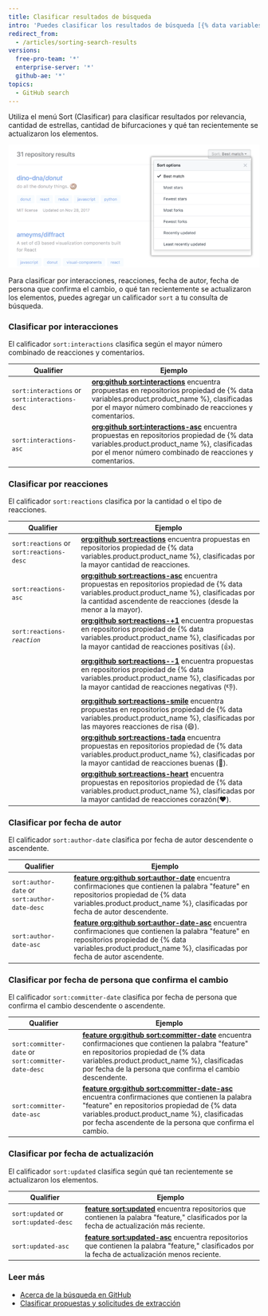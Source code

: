 ```yaml
---
title: Clasificar resultados de búsqueda
intro: 'Puedes clasificar los resultados de búsqueda [{% data variables.product.product_name %} search](/articles/searching-on-github) utilizando el menú de Clasificación, o al agregar un calificador `sort` a tu consulta.'
redirect_from:
  - /articles/sorting-search-results
versions:
  free-pro-team: '*'
  enterprise-server: '*'
  github-ae: '*'
topics:
  - GitHub search
---
```


Utiliza el menú Sort (Clasificar) para clasificar resultados por relevancia, cantidad de estrellas, cantidad de bifurcaciones y qué tan recientemente se actualizaron los elementos.

  ![Menú con opciones para clasificar resultados de búsqueda](/assets/images/help/search/repo-search-sort.png)

Para clasificar por interacciones, reacciones, fecha de autor, fecha de persona que confirma el cambio, o qué tan recientemente se actualizaron los elementos, puedes agregar un calificador `sort` a tu consulta de búsqueda.

### Clasificar por interacciones

El calificador `sort:interactions` clasifica según el mayor número combinado de reacciones y comentarios.

| Qualifier                                       | Ejemplo                                                                                                                                                                                                                                                                                                       |
| ----------------------------------------------- | ------------------------------------------------------------------------------------------------------------------------------------------------------------------------------------------------------------------------------------------------------------------------------------------------------------- |
| `sort:interactions` or `sort:interactions-desc` | [**org:github sort:interactions**](https://github.com/search?q=org%3Agithub+sort%3Ainteractions&type=Issues) encuentra propuestas en repositorios propiedad de {% data variables.product.product_name %}, clasificadas por el mayor número combinado de reacciones y comentarios.                        |
| `sort:interactions-asc`                         | [**org:github sort:interactions-asc**](https://github.com/search?utf8=%E2%9C%93&q=org%3Agithub+sort%3Ainteractions-asc&type=Issues) encuentra propuestas en repositorios propiedad de {% data variables.product.product_name %}, clasificadas por el menor número combinado de reacciones y comentarios. |

### Clasificar por reacciones

El calificador `sort:reactions` clasifica por la cantidad o el tipo de reacciones.

| Qualifier                                 | Ejemplo                                                                                                                                                                                                                                                                                                |
| ----------------------------------------- | ------------------------------------------------------------------------------------------------------------------------------------------------------------------------------------------------------------------------------------------------------------------------------------------------------ |
| `sort:reactions` or `sort:reactions-desc` | [**org:github sort:reactions**](https://github.com/search?q=org%3Agithub+sort%3Areactions&type=Issues) encuentra propuestas en repositorios propiedad de {% data variables.product.product_name %}, clasificadas por la mayor cantidad de reacciones.                                             |
| `sort:reactions-asc`                      | [**org:github sort:reactions-asc**](https://github.com/search?q=org%3Agithub+sort%3Areactions-asc&type=Issues) encuentra propuestas en repositorios propiedad de {% data variables.product.product_name %}, clasificadas por la cantidad ascendente de reacciones (desde la menor a la mayor).    |
| <code>sort:reactions-<em>reaction</em></code>                 | [**org:github sort:reactions-+1**](https://github.com/search?q=org%3Agithub+sort%3Areactions-%2B1&type=Issues) encuentra propuestas en repositorios propiedad de {% data variables.product.product_name %}, clasificadas por la mayor cantidad de reacciones positivas (:+1:).                    |
|                                           | [**org:github sort:reactions--1**](https://github.com/search?utf8=%E2%9C%93&q=org%3Agithub+sort%3Areactions--1&type=Issues) encuentra propuestas en repositorios propiedad de {% data variables.product.product_name %}, clasificadas por la mayor cantidad de reacciones negativas (:-1:).       |
|                                           | [**org:github sort:reactions-smile**](https://github.com/search?utf8=%E2%9C%93&q=org%3Agithub+sort%3Areactions-smile&type=Issues) encuentra propuestas en repositorios propiedad de {% data variables.product.product_name %}, clasificadas por las mayores reacciones de risa (:smile:).         |
|                                           | [**org:github sort:reactions-tada**](https://github.com/search?utf8=%E2%9C%93&q=org%3Agithub+sort%3Areactions-tada&type=Issues) encuentra propuestas en repositorios propiedad de {% data variables.product.product_name %}, clasificadas por la mayor cantidad de reacciones buenas (:tada:).    |
|                                           | [**org:github sort:reactions-heart**](https://github.com/search?utf8=%E2%9C%93&q=org%3Agithub+sort%3Areactions-heart&type=Issues) encuentra propuestas en repositorios propiedad de {% data variables.product.product_name %}, clasificadas por la mayor cantidad de reacciones corazón(:heart:). |

### Clasificar por fecha de autor

El calificador `sort:author-date` clasifica por fecha de autor descendente o ascendente.

| Qualifier                                     | Ejemplo                                                                                                                                                                                                                                                                                                                                 |
| --------------------------------------------- | --------------------------------------------------------------------------------------------------------------------------------------------------------------------------------------------------------------------------------------------------------------------------------------------------------------------------------------- |
| `sort:author-date` or `sort:author-date-desc` | [**feature org:github sort:author-date**](https://github.com/search?utf8=%E2%9C%93&q=feature+org%3Agithub+sort%3Aauthor-date&type=Commits) encuentra confirmaciones que contienen la palabra "feature" en repositorios propiedad de {% data variables.product.product_name %}, clasificadas por fecha de autor descendente.        |
| `sort:author-date-asc`                        | [**feature org:github sort:author-date-asc**](https://github.com/search?utf8=%E2%9C%93&q=feature+org%3Agithub+sort%3Aauthor-date-asc&type=Commits) encuentra confirmaciones que contienen la palabra "feature" en repositorios propiedad de {% data variables.product.product_name %}, clasificadas por fecha de autor ascendente. |

### Clasificar por fecha de persona que confirma el cambio

El calificador `sort:committer-date` clasifica por fecha de persona que confirma el cambio descendente o ascendente.

| Qualifier                                           | Ejemplo                                                                                                                                                                                                                                                                                                                                                                   |
| --------------------------------------------------- | ------------------------------------------------------------------------------------------------------------------------------------------------------------------------------------------------------------------------------------------------------------------------------------------------------------------------------------------------------------------------- |
| `sort:committer-date` or `sort:committer-date-desc` | [**feature org:github sort:committer-date**](https://github.com/search?utf8=%E2%9C%93&q=feature+org%3Agithub+sort%3Acommitter-date&type=Commits) encuentra confirmaciones que contienen la palabra "feature" en repositorios propiedad de {% data variables.product.product_name %}, clasificadas por fecha de la persona que confirma el cambio descendente.        |
| `sort:committer-date-asc`                           | [**feature org:github sort:committer-date-asc**](https://github.com/search?utf8=%E2%9C%93&q=feature+org%3Agithub+sort%3Acommitter-date-asc&type=Commits) encuentra confirmaciones que contienen la palabra "feature" en repositorios propiedad de {% data variables.product.product_name %}, clasificadas por fecha ascendente de la persona que confirma el cambio. |

### Clasificar por fecha de actualización

El calificador `sort:updated` clasifica según qué tan recientemente se actualizaron los elementos.

| Qualifier                             | Ejemplo                                                                                                                                                                                                                                       |
| ------------------------------------- | --------------------------------------------------------------------------------------------------------------------------------------------------------------------------------------------------------------------------------------------- |
| `sort:updated` or `sort:updated-desc` | [**feature sort:updated**](https://github.com/search?utf8=%E2%9C%93&q=feature+sort%3Aupdated&type=Repositories) encuentra repositorios que contienen la palabra "feature," clasificados por la fecha de actualización más reciente.           |
| `sort:updated-asc`                    | [**feature sort:updated-asc**](https://github.com/search?utf8=%E2%9C%93&q=feature+sort%3Aupdated-asc&type=Repositories) encuentra repositorios que contienen la palabra "feature," clasificados por la fecha de actualización menos reciente. |

### Leer más

- [Acerca de la búsqueda en GitHub](/articles/about-searching-on-github)
- [Clasificar propuestas y solicitudes de extracción](/articles/sorting-issues-and-pull-requests/)

